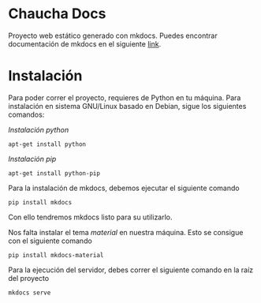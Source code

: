 # Chaucha Docs

Proyecto web estático generado con mkdocs. Puedes encontrar documentación de mkdocs en el siguiente [link](http://www.mkdocs.org/).

# Instalación

Para poder correr el proyecto, requieres de Python en tu máquina. Para instalación en sistema GNU/Linux basado en Debian, sigue los siguientes comandos:

*Instalación python*
```
apt-get install python
```

*Instalación pip*
```
apt-get install python-pip
```

Para la instalación de mkdocs, debemos ejecutar el siguiente comando
```
pip install mkdocs
```

Con ello tendremos mkdocs listo para su utilizarlo.

Nos falta instalar el tema *material* en nuestra máquina. Esto se consigue con el siguiente comando

```
pip install mkdocs-material
```

Para la ejecución del servidor, debes correr el siguiente comando en la raíz del proyecto

```
mkdocs serve

```


